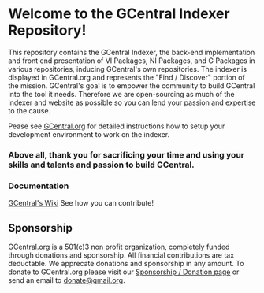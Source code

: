 # Welcome to the GCentral Indexer Repository!

This repository contains the GCentral Indexer, the back-end implementation and front end presentation of VI Packages, NI Packages, and G Packages in various repositories, inducing GCentral's own repositories. The indexer is displayed in GCentral.org and represents the "Find / Discover" portion of the mission. 
GCentral's goal is to empower the community to build GCentral into the tool it needs. Therefore we are open-sourcing as much of the indexer and website as possible so you can lend your passion and expertise to the cause.

Pease see [GCentral.org](https://www.gcentral.org/support/collaborate) for detailed instructions how to setup your development environment to work on the indexer.

### Above all, thank you for sacrificing your time and using your skills and talents and passion to build GCentral.

### Documentation

[GCentral's Wiki](https://github.com/gcentral/Website/wiki)
See how you can contribute!

## Sponsorship
GCentral.org is a 501(c)3 non profit organization, completely funded through donations and sponsorship. All financial contributions are tax deductable. We apprecate donations and sponsorship in any amount. To donate to GCentral.org please visit our [Sponsorship / Donation page](https://www.gcentral.org/support/donate) or send an email to donate@gmail.org.
